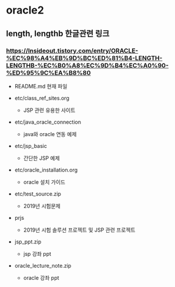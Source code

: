 # oracle2
## length, lengthb 한글관련 링크
### https://lnsideout.tistory.com/entry/ORACLE-%EC%98%A4%EB%9D%BC%ED%81%B4-LENGTH-LENGTHB-%EC%B0%A8%EC%9D%B4%EC%A0%90-%ED%95%9C%EA%B8%80
* README.md 현재 파일

* etc/class_ref_sites.org
  - JSP 관련 유용한 사이트

* etc/java_oracle_connection
  - java와 oracle 연동 예제

* etc/jsp_basic
  - 간단한 JSP 예제

* etc/oracle_installation.org
  - oracle 설치 가이드

* etc/test_source.zip
  - 2019년 시험문제
  
*  prjs
   - 2019년 시험 솔루션 프로젝트 및 JSP 관련 프로젝트

* jsp_ppt.zip
  - jsp 강좌 ppt

* oracle_lecture_note.zip
  - oracle 강좌 ppt

